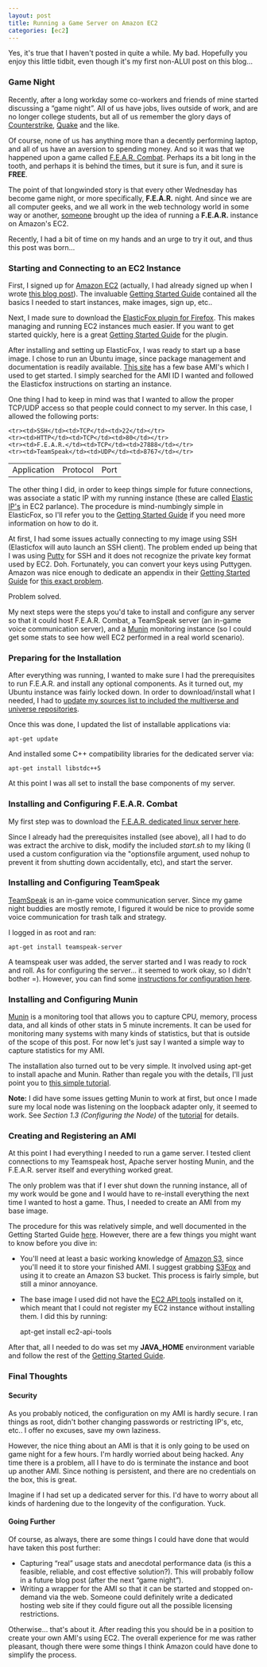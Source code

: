 ```yaml
---
layout: post
title: Running a Game Server on Amazon EC2
categories: [ec2]
---
```


Yes, it's true that I haven't posted in quite a while. My bad. Hopefully you enjoy this little tidbit, even though it's my first non-ALUI post on this blog…

### Game Night

Recently, after a long workday some co-workers and friends of mine started discussing a “game night”. All of us have jobs, lives outside of work, and are no longer college students, but all of us remember the glory days of [Counterstrike][1], [Quake][2] and the like.

Of course, none of us has anything more than a decently performing laptop, and all of us have an aversion to spending money. And so it was that we happened upon a game called [F.E.A.R. Combat][3]. Perhaps its a bit long in the tooth, and perhaps it is behind the times, but it sure is fun, and it sure is **FREE**.

The point of that longwinded story is that every other Wednesday has become game night, or more specifically, **F.E.A.R.** night. And since we are all computer geeks, and we all work in the web technology world in some way or another, [someone][4] brought up the idea of running a **F.E.A.R.** instance on Amazon's EC2.

Recently, I had a bit of time on my hands and an urge to try it out, and thus this post was born…

### Starting and Connecting to an EC2 Instance

First, I signed up for [Amazon EC2][5] (actually, I had already signed up when I wrote [this blog post][6]). The invaluable [Getting Started Guide][7] contained all the basics I needed to start instances, make images, sign up, etc..

Next, I made sure to download the [ElasticFox plugin for Firefox][8]. This makes managing and running EC2 instances much easier. If you want to get started quickly, here is a great [Getting Started Guide][9] for the plugin.

After installing and setting up ElasticFox, I was ready to start up a base image. I chose to run an Ubuntu image, since package management and documentation is readily available. [This site][10] has a few base AMI's which I used to get started. I simply searched for the AMI ID I wanted and followed the Elasticfox instructions on starting an instance.

One thing I had to keep in mind was that I wanted to allow the proper TCP/UDP access so that people could connect to my server. In this case, I allowed the following ports:

<table>
	<tr><td>Application</td><td>Protocol</td><td>Port</td></tr>
	
	<tr><td>SSH</td><td>TCP</td><td>22</td></tr>
	<tr><td>HTTP</td><td>TCP</td><td>80</td></tr>
	<tr><td>F.E.A.R.</td><td>TCP</td><td>27888</td></tr>
	<tr><td>TeamSpeak</td><td>UDP</td><td>8767</td></tr>
</table>

The other thing I did, in order to keep things simple for future connections, was associate a static IP with my running instance (these are called [Elastic IP's][11] in EC2 parlance). The procedure is mind-numbingly simple in ElasticFox, so I'll refer you to the [Getting Started Guide][9] if you need more information on how to do it.

At first, I had some issues actually connecting to my image using SSH (Elasticfox will auto launch an SSH client). The problem ended up being that I was using [Putty][12] for SSH and it does not recognize the private key format used by EC2. Doh. Fortunately, you can convert your keys using Puttygen. Amazon was nice enough to dedicate an appendix in their [Getting Started Guide][7] for [this exact problem][13].

Problem solved.

My next steps were the steps you'd take to install and configure any server so that it could host F.E.A.R. Combat, a TeamSpeak server (an in-game voice communication server), and a [Munin][14] monitoring instance (so I could get some stats to see how well EC2 performed in a real world scenario).

### Preparing for the Installation

After everything was running, I wanted to make sure I had the prerequisites to run F.E.A.R. and install any optional components. As it turned out, my Ubuntu instance was fairly locked down. In order to download/install what I needed, I had to [update my sources list to included the multiverse and universe repositories][15].

Once this was done, I updated the list of installable applications via:

    apt-get update

And installed some C++ compatibility libraries for the dedicated server via:

    apt-get install libstdc++5

At this point I was all set to install the base components of my server.

### Installing and Configuring F.E.A.R. Combat

My first step was to download the [F.E.A.R. dedicated linux server here][16].

Since I already had the prerequisites installed (see above), all I had to do was extract the archive to disk, modify the included *start.sh* to my liking (I used a custom configuration via the "optionsfile argument, used nohup to prevent it from shutting down accidentally, etc), and start the server.

### Installing and Configuring TeamSpeak

[TeamSpeak][17] is an in-game voice communication server. Since my game night buddies are mostly remote, I figured it would be nice to provide some voice communication for trash talk and strategy.

I logged in as root and ran:

    apt-get install teamspeak-server

A teamspeak user was added, the server started and I was ready to rock and roll. As for configuring the server… it seemed to work okay, so I didn't bother =). However, you can find some [instructions for configuration here][18].

### Installing and Configuring Munin

[Munin][14] is a monitoring tool that allows you to capture CPU, memory, process data, and all kinds of other stats in 5 minute increments. It can be used for monitoring many systems with many kinds of statistics, but that is outside of the scope of this post. For now let's just say I wanted a simple way to capture statistics for my AMI.

The installation also turned out to be very simple. It involved using apt-get to install apache and Munin. Rather than regale you with the details, I'll just point you to [this simple tutorial][19].

**Note:** I did have some issues getting Munin to work at first, but once I made sure my local node was listening on the loopback adapter only, it seemed to work. See *Section 1.3 (Configuring the Node)* of the [tutorial][19] for details.

### Creating and Registering an AMI

At this point I had everything I needed to run a game server. I tested client connections to my Teamspeak host, Apache server hosting Munin, and the F.E.A.R. server itself and everything worked great.

The only problem was that if I ever shut down the running instance, all of my work would be gone and I would have to re-install everything the next time I wanted to host a game. Thus, I needed to create an AMI from my base image.

The procedure for this was relatively simple, and well documented in the Getting Started Guide [here][20]. However, there are a few things you might want to know before you dive in:

*   You'll need at least a basic working knowledge of [Amazon S3][21], since you'll need it to store your finished AMI. I suggest grabbing [S3Fox][22] and using it to create an Amazon S3 bucket. This process is fairly simple, but still a minor annoyance. 
*   The base image I used did not have the [EC2 API tools][23] installed on it, which meant that I could not register my EC2 instance without installing them. I did this by running: 

    apt-get install ec2-api-tools

After that, all I needed to do was set my **JAVA_HOME** environment variable and follow the rest of the [Getting Started Guide][20].

### Final Thoughts

#### Security

As you probably noticed, the configuration on my AMI is hardly secure. I ran things as root, didn't bother changing passwords or restricting IP's, etc, etc.. I offer no excuses, save my own laziness.

However, the nice thing about an AMI is that it is only going to be used on game night for a few hours. I'm hardly worried about being hacked. Any time there is a problem, all I have to do is terminate the instance and boot up another AMI. Since nothing is persistent, and there are no credentials on the box, this is great. 

Imagine if I had set up a dedicated server for this. I'd have to worry about all kinds of hardening due to the longevity of the configuration. Yuck.

#### Going Further

Of course, as always, there are some things I could have done that would have taken this post further:

*   Capturing “real” usage stats and anecdotal performance data (is this a feasible, reliable, and cost effective solution?). This will probably follow in a future blog post (after the next “game night”). 
*   Writing a wrapper for the AMI so that it can be started and stopped on-demand via the web. Someone could definitely write a dedicated hosting web site if they could figure out all the possible licensing restrictions. 

Otherwise… that's about it. After reading this you should be in a position to create your own AMI's using EC2. The overall experience for me was rather pleasant, though there were some things I think Amazon could have done to simplify the process.

 [1]: http://en.wikipedia.org/wiki/Counter-Strike
 [2]: http://en.wikipedia.org/wiki/Quake
 [3]: http://projectorigin.warnerbros.com/fearcombat/main
 [4]: http://techopener.com/blog/
 [5]: http://aws.amazon.com/ec2/
 [6]: http://hross.net/blog/2008/04/integrating-amazon-s3-with-the.html
 [7]: http://docs.amazonwebservices.com/AWSEC2/2008-05-05/GettingStartedGuide/index.html
 [8]: http://developer.amazonwebservices.com/connect/entry.jspa?externalID=609
 [9]: http://developer.amazonwebservices.com/connect/entry.jspa?externalID=1797
 [10]: http://alestic.com/
 [11]: http://developer.amazonwebservices.com/connect/entry.jspa?externalID=1346
 [12]: http://www.chiark.greenend.org.uk/~sgtatham/putty/
 [13]: http://docs.amazonwebservices.com/AWSEC2/2008-05-05/GettingStartedGuide/index.html?putty.html
 [14]: http://munin.projects.linpro.no/
 [15]: https://help.ubuntu.com/community/Repositories/CommandLine
 [16]: http://fear.filefront.com/file/FEAR_v108_Dedicated_Linux_Server;71429
 [17]: http://www.teamspeak.com/
 [18]: http://forum.teamspeak.com/showthread.php?t=15438
 [19]: http://www.debuntu.org/book/export/html/134
 [20]: http://docs.amazonwebservices.com/AWSEC2/2008-05-05/GettingStartedGuide/index.html?creating-an-image.html
 [21]: http://aws.amazon.com/s3/
 [22]: http://www.s3fox.net/Default.aspx
 [23]: http://developer.amazonwebservices.com/connect/entry.jspa?externalID=351  